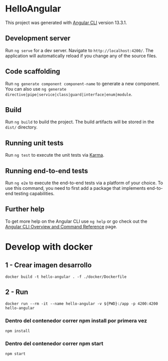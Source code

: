 # HelloAngular

This project was generated with [Angular CLI](https://github.com/angular/angular-cli) version 13.3.1.

## Development server

Run `ng serve` for a dev server. Navigate to `http://localhost:4200/`. The application will automatically reload if you change any of the source files.

## Code scaffolding

Run `ng generate component component-name` to generate a new component. You can also use `ng generate directive|pipe|service|class|guard|interface|enum|module`.

## Build

Run `ng build` to build the project. The build artifacts will be stored in the `dist/` directory.

## Running unit tests

Run `ng test` to execute the unit tests via [Karma](https://karma-runner.github.io).

## Running end-to-end tests

Run `ng e2e` to execute the end-to-end tests via a platform of your choice. To use this command, you need to first add a package that implements end-to-end testing capabilities.

## Further help

To get more help on the Angular CLI use `ng help` or go check out the [Angular CLI Overview and Command Reference](https://angular.io/cli) page.


# Develop with docker

## 1 - Crear imagen desarrollo

```shell
docker build -t hello-angular . -f ./docker/Dockerfile
```

## 2 - Run

```shell 
docker run --rm -it --name hello-angular -v ${PWD}:/app -p 4200:4200 hello-angular
```

### Dentro del contenedor correr npm install por primera vez
```shell 
npm install
```
### Dentro del contenedor correr npm start 
```shell 
npm start
```

